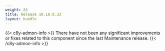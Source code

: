 ```yaml
---
weight: 24
title: Release 10.10.0.33
layout: bundle
---
```

{{< c8y-admon-info >}}
There have not been any significant improvements or fixes related to this component since the last Maintenance release.
{{< /c8y-admon-info >}}
